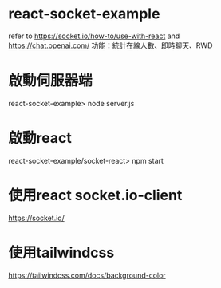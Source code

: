 # react-socket-example
refer to https://socket.io/how-to/use-with-react and https://chat.openai.com/
功能：統計在線人數、即時聊天、RWD

# 啟動伺服器端
react-socket-example> node server.js

# 啟動react
react-socket-example/socket-react> npm start

# 使用react socket.io-client
https://socket.io/

# 使用tailwindcss
https://tailwindcss.com/docs/background-color
